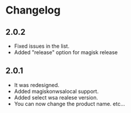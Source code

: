 # Changelog

## 2.0.2

+ Fixed issues in the list.
+ Added "release" option for magisk release

## 2.0.1

+ It was redesigned.
+ Added magiskonwsalocal support.
+ Added select wsa realese version.
+ You can now change the product name.
etc...